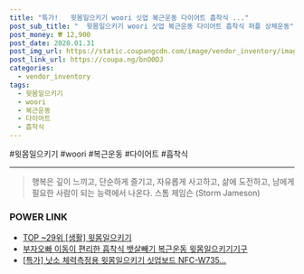 ```yaml
--- 
title: "특가!   윗몸일으키기 woori 싯업 복근운동 다이어트 흡착식 ..." 
post_sub_title: "  윗몸일으키기 woori 싯업 복근운동 다이어트 흡착식 퍼플 상체운동" 
post_money: ₩ 12,900 
post_date: 2020.01.31 
post_img_url: https://static.coupangcdn.com/image/vendor_inventory/images/2019/01/25/17/4/65f0a060-b0c1-4bcd-bb6e-3455347a9f7a.jpg 
post_link_url: https://coupa.ng/bnO0DJ 
categories: 
  - vendor_inventory 
tags: 
  - 윗몸일으키기 
  - woori 
  - 복근운동 
  - 다이어트 
  - 흡착식 
--- 
```

  #윗몸일으키기 #woori #복근운동 #다이어트 #흡착식 
<hr> 

> 행복은 깊이 느끼고, 단순하게 즐기고, 자유롭게 사고하고, 삶에 도전하고, 남에게 필요한 사람이 되는 능력에서 나온다. 스톰 제임슨 (Storm Jameson) 


### POWER LINK

* <a href="https://blog.naver.com/an0733/221790886718" target="_blank"> TOP ~29위 [생활] 윗몸일으키기</a>
* <a href="https://blog.naver.com/fasyy4321/221792181384" target="_blank">부자오빠 이동이 편리한 흡착식 뱃살빼기 복근운동 윗몸일으키기기구</a>
* <a href="https://blog.naver.com/santokki14/221791040141" target="_blank">[특가] 낫소 체력측정용 윗몸일으키기 싯업보드 NFC-W735...</a>
